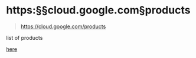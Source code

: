 # https:§§cloud.google.com§products
> https://cloud.google.com/products

list of products 

[here](./Products%20and%20Services_Google%20Cloud.pdf)
 
